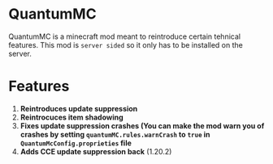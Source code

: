 # QuantumMC
QuantumMC is a minecraft mod meant to reintroduce certain tehnical features. This mod is `server sided` so it only has to be installed on the server.

# Features
1. **Reintroduces update suppression**
2. **Reintrocuces item shadowing**
3. **Fixes update suppression crashes (You can make the mod warn you of crashes by setting `quantumMC.rules.warnCrash` to `true` in `QuantumMcConfig.proprieties` file**
4. **Adds CCE update suppression back** (1.20.2)
